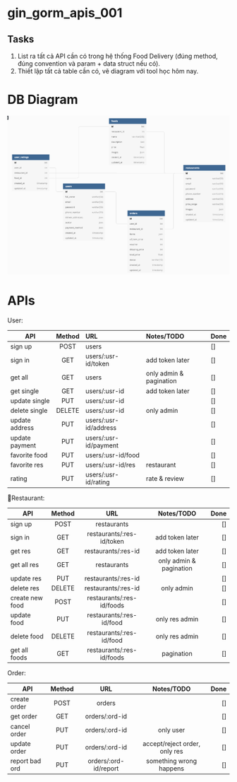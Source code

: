 # gin_gorm_apis_001

## Tasks
1. List ra tất cả API cần có trong hệ thống Food Delivery (đúng method, đúng convention và param + data struct nếu có).
2. Thiết lập tất cả table cần có, vẽ diagram với tool học hôm nay.

# DB Diagram

![DB Diagram](db_diagram_v001.png)

# APIs

User:
    
| API            | Method | URL                     | Notes/TODO              | Done |
| -------------- |:------:|:------------------------|:------------------------| ---- |
| sign up        | POST   | users                   |                         |  []  |
| sign in        | GET    | users/:usr-id/token     | add token later         |  []  |
| get all        | GET    | users                   | only admin & pagination |  []  |
| get single     | GET    | users/:usr-id           | add token later         |  []  |
| update single  | PUT    | users/:usr-id           |                         |  []  |
| delete single  | DELETE | users/:usr-id           | only admin              |  []  |
| update address | PUT    | users/:usr-id/address   |                         |  []  |
| update payment | PUT    | users/:usr-id/payment   |                         |  []  |
| favorite food  | PUT    | users/:usr-id/food      |                         |  []  |
| favorite res   | PUT    | users/:usr-id/res       | restaurant              |  []  |
| rating         | PUT    | users/:usr-id/rating    | rate & review           |  []  |


Restaurant:
    
| API             | Method | URL                         | Notes/TODO              | Done |
| --------------- |:------:|:---------------------------:|:-----------------------:| ---: |
| sign up         | POST   | restaurants                 |                         |  []  |
| sign in         | GET    | restaurants/:res-id/token   | add token later         |  []  |
| get res         | GET    | restaurants/:res-id         | add token later         |  []  |
| get all res     | GET    | restaurants                 | only admin & pagination |  []  |
| update res      | PUT    | restaurants/:res-id         |                         |  []  |
| delete res      | DELETE | restaurants/:res-id         | only admin              |  []  |
| create new food | POST   | restaurants/:res-id/foods   |                         |  []  |
| update food     | PUT    | restaurants/:res-id/food    | only res admin          |  []  |
| delete food     | DELETE | restaurants/:res-id/food    | only res admin          |  []  |
| get all foods   | GET    | restaurants/:res-id/foods   | pagination              |  []  |


Order:

| API            | Method | URL                   | Notes/TODO                      | Done |
| -------------- |:------:|:---------------------:|:-------------------------------:| ---: |
| create order   | POST   | orders                |                                 |  []  |
| get order      | GET    | orders/:ord-id        |                                 |  []  |
| cancel order   | PUT    | orders/:ord-id        | only user                       |  []  |
| update order   | PUT    | orders/:ord-id        | accept/reject order, only res   |  []  |
| report bad ord | PUT    | orders/:ord-id/report | something wrong happens         |  []  |
